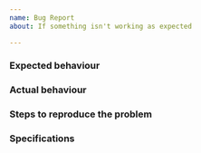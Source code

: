 ```yaml
---
name: Bug Report
about: If something isn't working as expected

---
```


<!-- Make sure that you are submitting a new bug that was not previously reported or already fixed -->

<!-- Please use a concise and distinct title for the issue -->

### Expected behaviour

<!-- What should have happened? -->

### Actual behaviour

<!-- What happened? -->

### Steps to reproduce the problem

<!-- What were you trying to do? -->

### Specifications

<!-- What version or commit hash of kik Social did you find this bug in? -->

<!-- If a front-end issue, what browser and operating systems were you using? -->
